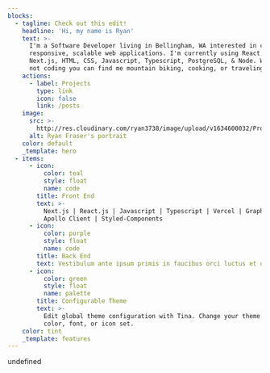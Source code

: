 ```yaml
---
blocks:
  - tagline: Check out this edit!
    headline: 'Hi, my name is Ryan'
    text: >-
      I'm a Software Developer living in Bellingham, WA interested in creating
      responsive, scalable web applications. I'm currently using React.js,
      Next.js, HTML, CSS, Javascript, Typescript, PostgreSQL, & Node. When I'm
      not coding you can find me mountain biking, cooking, or traveling!
    actions:
      - label: Projects
        type: link
        icon: false
        link: /posts
    image:
      src: >-
        http://res.cloudinary.com/ryan3738/image/upload/v1634600032/Profile_Pic_czp2zq.jpg
      alt: Ryan Fraser's portrait
    color: default
    _template: hero
  - items:
      - icon:
          color: teal
          style: float
          name: code
        title: Front End
        text: >-
          Next.js | React.js | Javascript | Typescript | Vercel | GraphQL |
          Apollo Client | Styled-Components
      - icon:
          color: purple
          style: float
          name: code
        title: Back End
        text: Vestibulum ante ipsum primis in faucibus orci luctus et ultrices.
      - icon:
          color: green
          style: float
          name: palette
        title: Configurable Theme
        text: >-
          Edit global theme configuration with Tina. Change your theme's primary
          color, font, or icon set.
    color: tint
    _template: features
---
```


undefined
